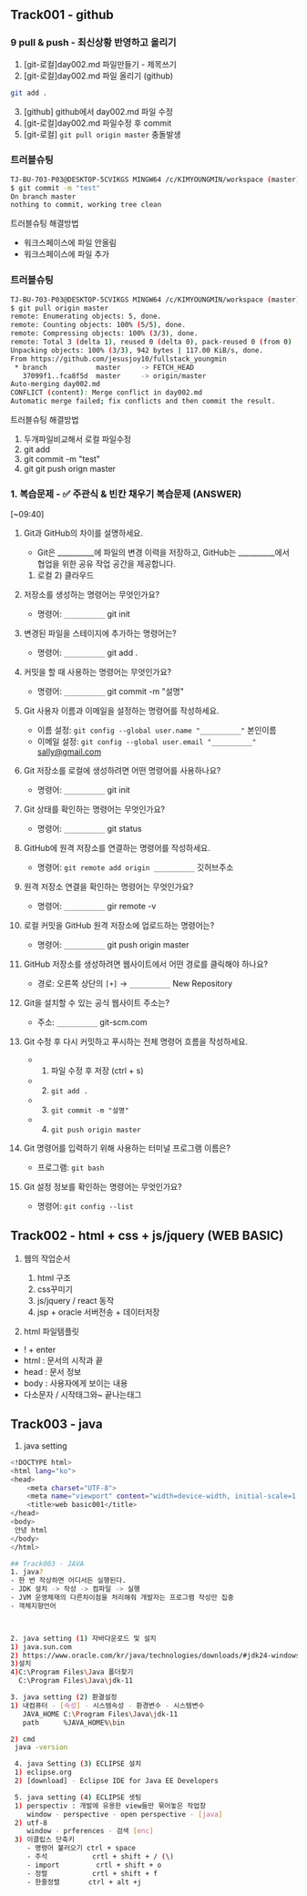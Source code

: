 ## Track001 -  github


### 9 pull & push - 최신상황 반영하고 올리기

1. [git-로컬]day002.md 파일만들기 - 제목쓰기
2. [git-로컬]day002.md 파일 올리기 (github)
```bash
git add .

```
3. [github] github에서 day002.md 파일 수정
4. [git-로컬]day002.md 파일수정 후 commit
5. [git-로컬] `git pull origin master` 충돌발생


### 트러블슈팅
```bash
TJ-BU-703-P03@DESKTOP-5CVIKGS MINGW64 /c/KIMYOUNGMIN/workspace (master)
$ git commit -m "test"
On branch master
nothing to commit, working tree clean
 ```
 트러블슈팅 해결방법
 - 워크스페이스에 파일 안올림 
 - 워크스페이스에 파일 추가

### 트러블슈팅
```bash
TJ-BU-703-P03@DESKTOP-5CVIKGS MINGW64 /c/KIMYOUNGMIN/workspace (master)
$ git pull origin master
remote: Enumerating objects: 5, done.
remote: Counting objects: 100% (5/5), done.
remote: Compressing objects: 100% (3/3), done.
remote: Total 3 (delta 1), reused 0 (delta 0), pack-reused 0 (from 0)        
Unpacking objects: 100% (3/3), 942 bytes | 117.00 KiB/s, done.
From https://github.com/jesusjoy10/fullstack_youngmin
 * branch            master     -> FETCH_HEAD
   37099f1..fca8f5d  master     -> origin/master
Auto-merging day002.md
CONFLICT (content): Merge conflict in day002.md
Automatic merge failed; fix conflicts and then commit the result.
```
트러블슈팅 해결방법
1. 두개파일비교해서 로컬 파일수정
2. git add
3. git commit -m "test"
4. git git push orign  master


### 1. 복습문제 - ✅ 주관식 & 빈칸 채우기 복습문제 (ANSWER)
[~09:40]
1. Git과 GitHub의 차이를 설명하세요.  
   - Git은 __________에 파일의 변경 이력을 저장하고, 
     GitHub는 __________에서 협업을 위한 공유 작업 공간을 제공합니다.

   1) 로컬    2) 클라우드

2. 저장소를 생성하는 명령어는 무엇인가요?  
   - 명령어: `__________`
    git init 

3. 변경된 파일을 스테이지에 추가하는 명령어는?  
   - 명령어: `__________`
    git  add .

4. 커밋을 할 때 사용하는 명령어는 무엇인가요?  
   - 명령어: `__________`
   git  commit  -m  "설명"

5. Git 사용자 이름과 이메일을 설정하는 명령어를 작성하세요.  
   - 이름 설정: `git config --global user.name "__________"`  본인이름
   - 이메일 설정: `git config --global user.email "__________"` sally@gmail.com

6. Git 저장소를 로컬에 생성하려면 어떤 명령어를 사용하나요?  
   - 명령어: `__________`
   git init

7. Git 상태를 확인하는 명령어는 무엇인가요?  
   - 명령어: `__________`
   git status


8. GitHub에 원격 저장소를 연결하는 명령어를 작성하세요.  
   - 명령어: `git remote add origin __________`
                                   깃허브주소

9. 원격 저장소 연결을 확인하는 명령어는 무엇인가요?  
   - 명령어: `__________`
   gir remote  -v

10. 로컬 커밋을 GitHub 원격 저장소에 업로드하는 명령어는?  
    - 명령어: `__________`
   git push origin master

11. GitHub 저장소를 생성하려면 웹사이트에서 어떤 경로를 클릭해야 하나요?  
    - 경로: 오른쪽 상단의 `[+]` → `__________`
    New Repository

12. Git을 설치할 수 있는 공식 웹사이트 주소는?  
    - 주소: `__________`
    git-scm.com

13. Git 수정 후 다시 커밋하고 푸시하는 전체 명령어 흐름을 작성하세요.  
    - 1) 파일 수정 후 저장 (ctrl + s)  
    - 2) `git add .`  
    - 3) `git commit -m "설명"`    
    - 4) `git push origin master`

14. Git 명령어를 입력하기 위해 사용하는 터미널 프로그램 이름은?  
    - 프로그램: `git bash`

15. Git 설정 정보를 확인하는 명령어는 무엇인가요?  
    - 명령어: `git config --list`
 


## Track002 - html + css + js/jquery (WEB BASIC)
1. 웹의 작업순서 
   1) html 구조
   2) css꾸미기
   3) js/jquery / react 동작
   4) jsp + oracle 서버전송 + 데이터저장
   
2. html 파일템플릿
- ! + enter
- html : 문서의 시작과 끝
- head : 문서 정보
- body : 사용자에게 보이는 내용
- 다소문자 / 시작태그와~ 끝나는태그

## Track003 - java
1. java setting
```bash
<!DOCTYPE html>
<html lang="ko">
<head>
    <meta charset="UTF-8">
    <meta name="viewport" content="width=device-width, initial-scale=1.0">
    <title>web basic001</title>
</head>
<body>
 안녕 html 
</body>
</html>

## Track003 - JAVA
1. java?
- 한 번 작상하면 어디서든 실행된다.
- JDK 설치 -> 작성 -> 컴파일 -> 실행 
- JVM 운영체재의 다른차이점을 처리해줘 개발자는 프로그램 작성만 집중
- 객체지향언어 



2. java setting (1) 자바다운로드 및 설치
1) java.sun.com
2) https://www.oracle.com/kr/java/technologies/downloads/#jdk24-windows
3)설치
4)C:\Program Files\Java 폴더찾기
  C:\Program Files\Java\jdk-11

3. java setting (2) 환결설정
1) 내컴퓨터 - [속성] - 시스템속성 - 환경변수 - 시스템변수
   JAVA_HOME C:\Program Files\Java\jdk-11
   path      %JAVA_HOME%\bin

2) cmd
 java -version

 4. java Setting (3) ECLIPSE 설치
 1) eclipse.org
 2) [download] - Eclipse IDE for Java EE Developers

 5. java setting (4) ECLIPSE 셋팅
 1) perspectiv : 개발에 유용한 view들만 묶어놓은 작업창
    window - perspective - open perspective - [java]
 2) utf-8
    window - prferences - 검색 [enc]
 3) 이클립스 단축키
    - 명령어 불러오기 ctrl + space 
    - 주석           crtl + shift + / (\)
    - import         crtl + shift + o
    - 정렬           crtl + shift + f
    - 한줄정렬       ctrl + alt +j

   